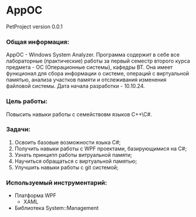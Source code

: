 # AppOC
PetProject version 0.0.1

### Общая информация:
AppOC - Windows System Analyzer.
Программа содержит в себе все лабораторные (практические) работы за первый семестр второго курса предмета - ОС (Операционные системы), кафедры ВТ. 
Она имеет функционал для сбора информации о системе, операций с виртуальной памятью, анализа участков памяти и отслеживания изменения файловой системы. 
Дата начала разработки - 10.10.24. 

### Цель работы:
Повысить навыки работы с семействовм языков C++\C#.

### Задачи:
1. Освоить базовые возможности языка C#;
2. Получить навыки работы с WPF проектами, базирующимися на C#;
3. Узнать принципп работы витруальной памяти;
4. Научиться обращаться с виртуальной памятью;
5. Улучшить навыки работы с git системой;

### Используемый инструментарий:
- Платформа WPF
  - XAML    
- Библиотека System::Management

